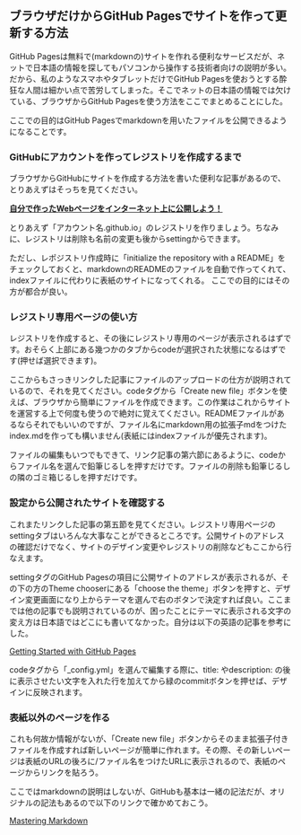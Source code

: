  
## ブラウザだけからGitHub Pagesでサイトを作って更新する方法
GitHub Pagesは無料で(markdownの)サイトを作れる便利なサービスだが、ネットで日本語の情報を探してもパソコンから操作する技術者向けの説明が多い。だから、私のようなスマホやタブレットだけでGitHub Pagesを使おうとする酔狂な人間は細かい点で苦労してしまった。そこでネットの日本語の情報では欠けている、ブラウザからGitHub Pagesを使う方法をここでまとめることにした。  

ここでの目的はGitHub Pagesでmarkdownを用いたファイルを公開できるようになることです。  
### GitHubにアカウントを作ってレジストリを作成するまで
ブラウザからGitHubにサイトを作成する方法を書いた便利な記事があるので、とりあえずはそっちを見てください。  

**[自分で作ったWebページをインターネット上に公開しよう！](https://prog-8.com/docs/github-pages)**  

とりあえず「アカウント名.github.io」のレジストリを作りましょう。ちなみに、レジストリは削除も名前の変更も後からsettingからできます。  

ただし、レポジストリ作成時に「initialize the repository with a README」をチェックしておくと、markdownのREADMEのファイルを自動で作ってくれて、indexファイルに代わりに表紙のサイトになってくれる。	ここでの目的にはその方が都合が良い。

### レジストリ専用ページの使い方

レジストリを作成すると、その後にレジストリ専用のページが表示されるはずです。おそらく上部にある幾つかのタブからcodeが選択された状態になるはずです(押せば選択できます)。

ここからもさっきリンクした記事にファイルのアップロードの仕方が説明されているので、それを見てください。codeタグから「Create new file」ボタンを使えば、ブラウザから簡単にファイルを作成できます。この作業はこれからサイトを運営する上で何度も使うので絶対に覚えてください。READMEファイルがあるならそれでもいいのですが、ファイル名にmarkdown用の拡張子mdをつけたindex.mdを作っても構いません(表紙にはindexファイルが優先されます)。

ファイルの編集もいつでもできて、リンク記事の第六節にあるように、codeからファイル名を選んで鉛筆じるしを押すだけです。ファイルの削除も鉛筆じるしの隣のゴミ箱じるしを押すだけです。

### 設定から公開されたサイトを確認する

これまたリンクした記事の第五節を見てください。レジストリ専用ページのsettingタブはいろんな大事なことができるところです。公開サイトのアドレスの確認だけでなく、サイトのデザイン変更やレジストリの削除などもここから行なえます。

settingタグのGitHub Pagesの項目に公開サイトのアドレスが表示されるが、その下の方のTheme chooserにある「choose the theme」ボタンを押すと、デザイン変更画面になり上からテーマを選んで右のボタンで決定すれば良い。ここまでは他の記事でも説明されているのが、困ったことにテーマに表示される文字の変え方は日本語ではどこにも書いてなかった。自分は以下の英語の記事を参考にした。

[Getting Started with GitHub Pages](https://guides.github.com/features/pages/)

codeタグから「_config.yml」を選んで編集する際に、title: やdescription: の後に表示させたい文字を入れた行を加えてから緑のcommitボタンを押せば、デザインに反映されます。
### 表紙以外のページを作る
これも何故か情報がないが、「Create new file」ボタンからそのまま拡張子付きファイルを作成すれば新しいページが簡単に作れます。その際、その新しいページは表紙のURLの後ろに/ファイル名をつけたURLに表示されるので、表紙のページからリンクを貼ろう。

ここではmarkdownの説明はしないが、GitHubも基本は一緒の記法だが、オリジナルの記法もあるので以下のリンクで確かめておこう。

[Mastering Markdown](https://guides.github.com/features/mastering-markdown/)
